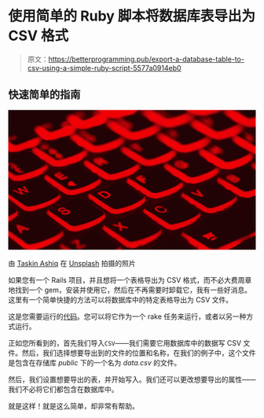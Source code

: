 # 使用简单的 Ruby 脚本将数据库表导出为 CSV 格式

> 原文：<https://betterprogramming.pub/export-a-database-table-to-csv-using-a-simple-ruby-script-5577a0914eb0>

## 快速简单的指南

![](img/b235692fd75e6dbd6d25913f46729a7e.png)

由 [Taskin Ashiq](https://unsplash.com/@taskinhoo?utm_source=unsplash&utm_medium=referral&utm_content=creditCopyText) 在 [Unsplash](https://unsplash.com/search/photos/programming?utm_source=unsplash&utm_medium=referral&utm_content=creditCopyText) 拍摄的照片

如果您有一个 Rails 项目，并且想将一个表格导出为 CSV 格式，而不必大费周章地找到一个 gem，安装并使用它，然后在不再需要时卸载它，我有一些好消息。这里有一个简单快捷的方法可以将数据库中的特定表格导出为 CSV 文件。

这是您需要运行的[代码](https://gist.github.com/foxumon/fdb30349545944eee58c7858e6bab23c)。您可以将它作为一个 rake 任务来运行，或者以另一种方式运行。

正如您所看到的，首先我们导入`CSV`——我们需要它用数据库中的数据写 CSV 文件。然后，我们选择想要导出到的文件的位置和名称，在我们的例子中，这个文件是包含在存储库 *public* 下的一个名为 *data.csv* 的文件。

然后，我们设置想要导出的表，并开始写入。我们还可以更改想要导出的属性——我们不必将它们都包含在数据库中。

就是这样！就是这么简单，却非常有帮助。